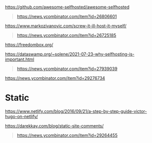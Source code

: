 https://github.com/awesome-selfhosted/awesome-selfhosted
> https://news.ycombinator.com/item?id=26806601

https://www.markozivanovic.com/screw-it-ill-host-it-myself/
> https://news.ycombinator.com/item?id=26725185

https://freedombox.org/

https://dataswamp.org/~solene/2021-07-23-why-selfhosting-is-important.html
> https://news.ycombinator.com/item?id=27939039

https://news.ycombinator.com/item?id=29276734 


# Static
https://www.netlify.com/blog/2016/09/21/a-step-by-step-guide-victor-hugo-on-netlify/

https://darekkay.com/blog/static-site-comments/
> https://news.ycombinator.com/item?id=29264455
